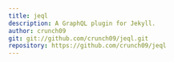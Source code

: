 ```yaml
---
title: jeql
description: A GraphQL plugin for Jekyll.
author: crunch09
git: git://github.com/crunch09/jeql.git
repository: https://github.com/crunch09/jeql
---
```

